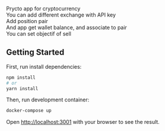 Prycto app for cryptocurrency  
You can add different exchange with API key  
Add position pair  
And app get wallet balance, and associate to pair  
You can set objectif of sell  

## Getting Started

First, run install dependencies:

```bash
npm install
# or
yarn install
```

Then, run development container:

```bash
docker-compose up
```

Open [http://localhost:3001](http://localhost:3001) with your browser to see the result.

<!-- ## Doc front component
```bash
npx lerna exec --scope prycto-client -- npm run doc
``` -->